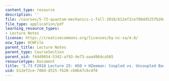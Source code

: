 ```yaml
---
content_type: resource
description: ''
file: /courses/5-73-quantum-mechanics-i-fall-2018/b12ef2ce780dd525fb20cb0b47c6cdf8_MIT5_73F18_Lec25.pdf
file_type: application/pdf
learning_resource_types:
- Lecture Notes
license: https://creativecommons.org/licenses/by-nc-sa/4.0/
ocw_type: OCWFile
parent_title: Lecture Notes
parent_type: CourseSection
parent_uid: f44d9054-5342-af93-4e73-aaa4964ca565
resourcetype: Document
title: '5.73 F2018 Lecture 25: HSO + HZeeman: Coupled vs. Uncoupled Basis Sets'
uid: b12ef2ce-780d-d525-fb20-cb0b47c6cdf8
---
```

